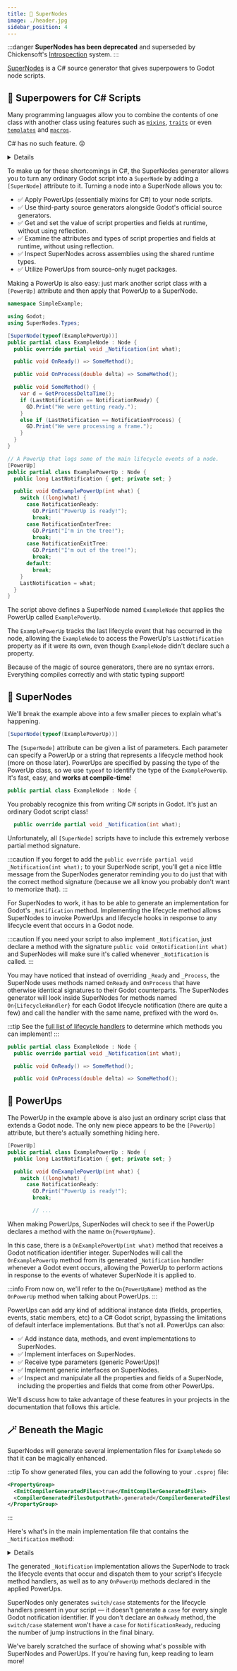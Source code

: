 ```yaml
---
title: 🔮 SuperNodes
image: ./header.jpg
sidebar_position: 4
---
```


:::danger
**SuperNodes has been deprecated** and superseded by Chickensoft's [Introspection](https://github.com/chickensoft-games/Introspection) system.
:::

[SuperNodes] is a C# source generator that gives superpowers to Godot node scripts.

<FancyImage
  alt=""
  src="/img/chickensoft/super_nodes.svg"
  widthOverride="200px"
/>

## 🔮 Superpowers for C# Scripts

Many programming languages allow you to combine the contents of one class with another class using features such as [`mixins`][mixins], [`traits`][traits] or even [`templates`][templates] and [`macros`][macros].

C# has no such feature. 😢

<Details summary={
<summary>Wait! What about <i>Default Interface Implementations?</i></summary>
}>

You might be wondering about C#'s [default interface implementations][default-interfaces] feature. Unfortunately, default interface implementations cannot be used to add instance data to a class.

That is, you can't add fields to a class using default interface implementations (and by extent, you can't add property implementations since they use fields under-the-hood).

Here's what [Microsoft has to say about it][default-interfaces-instance-data]:

<Admonition type="caution">

Interfaces may not contain instance state. While static fields are now permitted, instance fields are not permitted in interfaces. Instance auto-properties are not supported in interfaces, as they would implicitly declare a hidden field.

</Admonition>
</Details>

To make up for these shortcomings in C#, the SuperNodes generator allows you to turn any ordinary Godot script into a `SuperNode` by adding a `[SuperNode]` attribute to it. Turning a node into a SuperNode allows you to:

- ✅ Apply PowerUps (essentially mixins for C#) to your node scripts.
- ✅ Use third-party source generators alongside Godot's official source generators.
- ✅ Get and set the value of script properties and fields at runtime, without using reflection.
- ✅ Examine the attributes and types of script properties and fields at runtime, without using reflection.
- ✅ Inspect SuperNodes across assemblies using the shared runtime types.
- ✅ Utilize PowerUps from source-only nuget packages.

Making a PowerUp is also easy: just mark another script class with a `[PowerUp]` attribute and then apply that PowerUp to a SuperNode.

```csharp
namespace SimpleExample;

using Godot;
using SuperNodes.Types;

[SuperNode(typeof(ExamplePowerUp))]
public partial class ExampleNode : Node {
  public override partial void _Notification(int what);

  public void OnReady() => SomeMethod();

  public void OnProcess(double delta) => SomeMethod();

  public void SomeMethod() {
    var d = GetProcessDeltaTime();
    if (LastNotification == NotificationReady) {
      GD.Print("We were getting ready.");
    }
    else if (LastNotification == NotificationProcess) {
      GD.Print("We were processing a frame.");
    }
  }
}

// A PowerUp that logs some of the main lifecycle events of a node.
[PowerUp]
public partial class ExamplePowerUp : Node {
  public long LastNotification { get; private set; }

  public void OnExamplePowerUp(int what) {
    switch ((long)what) {
      case NotificationReady:
        GD.Print("PowerUp is ready!");
        break;
      case NotificationEnterTree:
        GD.Print("I'm in the tree!");
        break;
      case NotificationExitTree:
        GD.Print("I'm out of the tree!");
        break;
      default:
        break;
    }
    LastNotification = what;
  }
}
```

The script above defines a SuperNode named `ExampleNode` that applies the PowerUp called `ExamplePowerUp`.

The `ExamplePowerUp` tracks the last lifecycle event that has occurred in the node, allowing the `ExampleNode` to access the PowerUp's `LastNotification` property as if it were its own, even though `ExampleNode` didn't declare such a property.

Because of the magic of source generators, there are no syntax errors. Everything compiles correctly and with static typing support!

## 🔘 SuperNodes

We'll break the example above into a few smaller pieces to explain what's happening.

```csharp
[SuperNode(typeof(ExamplePowerUp))]
```

The `[SuperNode]` attribute can be given a list of parameters. Each parameter can specify a PowerUp or a string that represents a lifecycle method hook (more on those later). PowerUps are specified by passing the type of the PowerUp class, so we use `typeof` to identify the type of the `ExamplePowerUp`. It's fast, easy, and **works at compile-time**!

```csharp
public partial class ExampleNode : Node {
```

You probably recognize this from writing C# scripts in Godot. It's just an ordinary Godot script class!

```csharp
  public override partial void _Notification(int what);
```

Unfortunately, all `[SuperNode]` scripts have to include this extremely verbose partial method signature.

:::caution
If you forget to add the `public override partial void _Notification(int what);` to your SuperNode script, you'll get a nice little message from the SuperNodes generator reminding you to do just that with the correct method signature (because we all know you probably don't want to memorize that).
:::

For SuperNodes to work, it has to be able to generate an implementation for Godot's `_Notification` method. Implementing the lifecycle method allows SuperNodes to invoke PowerUps and lifecycle hooks in response to any lifecycle event that occurs in a Godot node.

:::caution
If you need your script to also implement `_Notification`, just declare a method with the signature `public void OnNotification(int what)` and SuperNodes will make sure it's called whenever `_Notification` is called.
:::

You may have noticed that instead of overriding `_Ready` and `_Process`, the SuperNode uses methods named `OnReady` and `OnProcess` that have otherwise identical signatures to their Godot counterparts. The SuperNodes generator will look inside SuperNodes for methods named `On{LifecycleHandler}` for each Godot lifecycle notification (there are quite a few) and call the handler with the same name, prefixed with the word `On`.

:::tip
See the [full list of lifecycle handlers][lifecycle-handlers] to determine which methods you can implement!
:::

```csharp
public partial class ExampleNode : Node {
  public override partial void _Notification(int what);

  public void OnReady() => SomeMethod();

  public void OnProcess(double delta) => SomeMethod();
```

## 🔋 PowerUps

The PowerUp in the example above is also just an ordinary script class that extends a Godot node. The only new piece appears to be the `[PowerUp]` attribute, but there's actually something hiding here.

```csharp
[PowerUp]
public partial class ExamplePowerUp : Node {
  public long LastNotification { get; private set; }

  public void OnExamplePowerUp(int what) {
    switch ((long)what) {
      case NotificationReady:
        GD.Print("PowerUp is ready!");
        break;

        // ...
```

When making PowerUps, SuperNodes will check to see if the PowerUp declares a method with the name `On{PowerUpName}`.

In this case, there is a `OnExamplePowerUp(int what)` method that receives a Godot notification identifier integer. SuperNodes will call the `OnExamplePowerUp` method from its generated `_Notification` handler whenever a Godot event occurs, allowing the PowerUp to perform actions in response to the events of whatever SuperNode it is applied to.

:::info
From now on, we'll refer to the `On{PowerUpName}` method as the `OnPowerUp` method when talking about PowerUps.
:::

PowerUps can add any kind of additional instance data (fields, properties, events, static members, etc) to a C# Godot script, bypassing the limitations of default interface implementations. But that's not all. PowerUps can also:

- ✅ Add instance data, methods, and event implementations to SuperNodes.
- ✅ Implement interfaces on SuperNodes.
- ✅ Receive type parameters (generic PowerUps)!
- ✅ Implement generic interfaces on SuperNodes.
- ✅ Inspect and manipulate all the properties and fields of a SuperNode, including the properties and fields that come from other PowerUps.

We'll discuss how to take advantage of these features in your projects in the documentation that follows this article.

## 🪄 Beneath the Magic

SuperNodes will generate several implementation files for `ExampleNode` so that it can be magically enhanced.

:::tip
To show generated files, you can add the following to your `.csproj` file:

```xml
<PropertyGroup>
  <EmitCompilerGeneratedFiles>true</EmitCompilerGeneratedFiles>
  <CompilerGeneratedFilesOutputPath>.generated</CompilerGeneratedFilesOutputPath>
</PropertyGroup>
```

:::

Here's what's in the main implementation file that contains the `_Notification` method:

<Details summary={<summary><code>SimpleExample.ExampleNode.g.cs</code></summary>}>

```csharp
#nullable enable
using Godot;
using SuperNodes.Types;

namespace SimpleExample {
  partial class ExampleNode {
    public override partial void _Notification(int what) {
      // Invoke declared lifecycle method handlers.
      OnExamplePowerUp(what);

      // Invoke any notification handlers declared in the script.
      switch ((long)what) {
        case NotificationReady:
          OnReady();
          break;
        case NotificationProcess:
          OnProcess(GetProcessDeltaTime());
          break;
        default:
          break;
      }
    }
  }
}
#nullable disable
```

</Details>

The generated `_Notification` implementation allows the SuperNode to track the lifecycle events that occur and dispatch them to your script's lifecycle method handlers, as well as to any `OnPowerUp` methods declared in the applied PowerUps.

SuperNodes only generates `switch/case` statements for the lifecycle handlers present in your script — it doesn't generate a `case` for every single Godot notification identifier. If you don't declare an `OnReady` method, the `switch/case` statement won't have a `case` for `NotificationReady`, reducing the number of jump instructions in the final binary.

We've barely scratched the surface of showing what's possible with SuperNodes and PowerUps. If you're having fun, keep reading to learn more!

[SuperNodes]: https://github.com/chickensoft-games/SuperNodes
[mixins]: https://en.wikipedia.org/wiki/Mixin
[traits]: https://en.wikipedia.org/wiki/Trait_(computer_programming)
[templates]: https://en.wikipedia.org/wiki/Template_(C++)
[macros]: https://en.wikipedia.org/wiki/Macro_(computer_science)
[default-interfaces]: https://learn.microsoft.com/en-us/dotnet/csharp/language-reference/proposals/csharp-8.0/default-interface-methods
[default-interfaces-instance-data]: https://learn.microsoft.com/en-us/dotnet/csharp/language-reference/proposals/csharp-8.0/default-interface-methods#detailed-design
[lifecycle-handlers]: ./lifecycle-handlers
